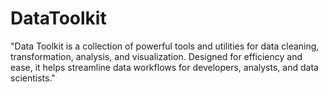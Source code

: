 # DataToolkit
"Data Toolkit is a collection of powerful tools and utilities for data cleaning, transformation, analysis, and visualization. Designed for efficiency and ease, it helps streamline data workflows for developers, analysts, and data scientists."
